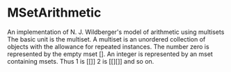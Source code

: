 # MSetArithmetic
An implementation of N. J. Wildberger's model of arithmetic using multisets
The basic unit is the multiset. A multiset is an unordered collection of objects with the allowance for repeated instances.
The number zero is represented by the empty mset []. An integer is represented by an mset containing msets. Thus 1 is [[]]
2 is [[][]] and so on.
